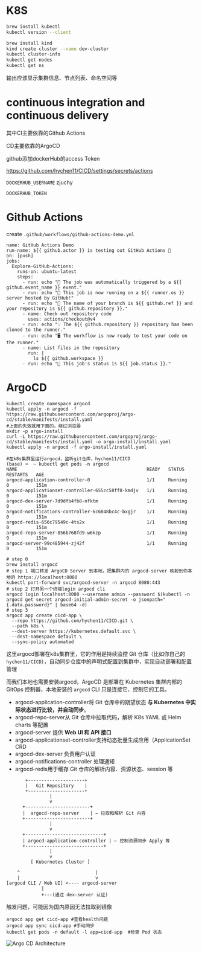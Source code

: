 # K8S

```bash
brew install kubectl
kubectl version --client

brew install kind
kind create cluster --name dev-cluster
kubectl cluster-info
kubectl get nodes
kubectl get ns
```

输出应该显示集群信息、节点列表、命名空间等

# continuous integration and continuous delivery

其中CI主要依靠的Github Actions

CD主要依靠的ArgoCD

github添加dockerHub的access Token

https://github.com/hychen11/CICD/settings/secrets/actions

`DOCKERHUB_USERNAME` zjuchy

`DOCKERHUB_TOKEN` 

# Github Actions

create `.github/workflows/github-actions-demo.yml`

```
name: GitHub Actions Demo
run-name: ${{ github.actor }} is testing out GitHub Actions 🚀
on: [push]
jobs:
  Explore-GitHub-Actions:
    runs-on: ubuntu-latest
    steps:
      - run: echo "🎉 The job was automatically triggered by a ${{ github.event_name }} event."
      - run: echo "🐧 This job is now running on a ${{ runner.os }} server hosted by GitHub!"
      - run: echo "🔎 The name of your branch is ${{ github.ref }} and your repository is ${{ github.repository }}."
      - name: Check out repository code
        uses: actions/checkout@v4
      - run: echo "💡 The ${{ github.repository }} repository has been cloned to the runner."
      - run: echo "🖥️ The workflow is now ready to test your code on the runner."
      - name: List files in the repository
        run: |
          ls ${{ github.workspace }}
      - run: echo "🍏 This job's status is ${{ job.status }}."

```

# ArgoCD

```shell
kubectl create namespace argocd
kubectl apply -n argocd -f https://raw.githubusercontent.com/argoproj/argo-cd/stable/manifests/install.yaml
#上面的失效就用下面的，绕过浏览器
mkdir -p argo-install
curl -L https://raw.githubusercontent.com/argoproj/argo-cd/stable/manifests/install.yaml -o argo-install/install.yaml
kubectl apply -n argocd -f argo-install/install.yaml

#在k8s集群里运行argocd，监听git仓库，hychen11/CICD
(base) ➜  ~ kubectl get pods -n argocd
NAME                                                READY   STATUS    RESTARTS   AGE
argocd-application-controller-0                     1/1     Running   0          151m
argocd-applicationset-controller-655cc58ff8-kmdjv   1/1     Running   0          151m
argocd-dex-server-7d9dfb4fb8-nfktm                  1/1     Running   0          151m
argocd-notifications-controller-6c6848bc4c-bxgjr    1/1     Running   0          151m
argocd-redis-656c79549c-4ts2x                       1/1     Running   0          151m
argocd-repo-server-856b768fd9-w6kzp                 1/1     Running   0          151m
argocd-server-99c485944-zj42f                       1/1     Running   0          151m
```

```shell
# step 0 
brew install argocd
# step 1 端口转发 ArgoCD Server 到本地，把集群内的 argocd-server 映射到你本地的 https://localhost:8080
kubectl port-forward svc/argocd-server -n argocd 8080:443
# step 2 打开另一个终端login argocd cli
argocd login localhost:8080 --username admin --password $(kubectl -n argocd get secret argocd-initial-admin-secret -o jsonpath="{.data.password}" | base64 -d)
# step 3
argocd app create cicd-app \
  --repo https://github.com/hychen11/CICD.git \
  --path k8s \
  --dest-server https://kubernetes.default.svc \
  --dest-namespace default \
  --sync-policy automated
```

这里argocd部署在k8s集群里，它的作用是持续监控 Git 仓库（比如你自己的 `hychen11/CICD`），自动同步仓库中的声明式配置到集群中，实现自动部署和配置管理

而我们本地也需要安装argocd，ArgoCD 是部署在 Kubernetes 集群内部的 GitOps 控制器，本地安装的 `argocd` CLI 只是连接它、控制它的工具。

* argocd-application-controller将 Git 仓库中的期望状态 **与 Kubernetes 中实际状态进行比较，并自动同步**。
* argocd-repo-server从 Git 仓库中拉取代码，解析 K8s YAML 或 Helm charts 等配置
* argocd-server 提供 **Web UI 和 API 接口**
* argocd-applicationset-controller支持动态批量生成应用（ApplicationSet CRD
* argocd-dex-server 负责用户认证
* argocd-notifications-controller 处理通知
* argocd-redis用于缓存 Git 仓库的解析内容、资源状态、session 等

```
       +---------------------+
       |   Git Repository    |
       +---------------------+
                |
                v
      +------------------------+
      |  argocd-repo-server    | ← 拉取和解析 Git 内容
      +------------------------+
                |
                v
      +-----------------------------+
      | argocd-application-controller | ← 控制资源同步 Apply 等
      +-----------------------------+
                |
                v
         [ Kubernetes Cluster ]

    ^                            |
    |                            v
[argocd CLI / Web UI] <---- argocd-server
             |
             +---(通过 dex-server 认证)

```

触发问题，可能因为国内原因无法拉取到镜像

```shell
argocd app get cicd-app #查看health问题
argocd app sync cicd-app #手动同步
kubectl get pods -n default -l app=cicd-app  #检查 Pod 状态
```





![Argo CD Architecture](https://argo-cd.readthedocs.io/en/stable/assets/argocd_architecture.png)

